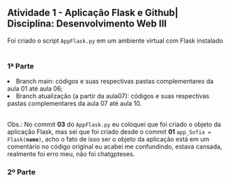 <h2>Atividade 1 - Aplicação Flask e Github| Disciplina: Desenvolvimento Web III</h2>
Foi criado o script <code>AppFlask.py</code> em um ambiente virtual com Flask instalado<br><br>

<h3>1ª Parte</h3>
<li>Branch main: códigos e suas respectivas pastas complementares da aula 01 até aula 06;</li>
<li>Branch atualização (a partir da aula07): códigos e suas respectivas pastas complementares da aula 07 até aula 10.</li> <br>

Obs.: No commit <b>03</b> do <code>AppFlask.py</code> eu coloquei que foi criado o objeto da aplicação Flask, mas sei que foi criado desde o commit <b>01</b> <code>app_Sofia = Flask(__name__)</code>, acho o fato de isso ser o objeto da aplicação está em um comentário no código original eu acabei me confundindo, estava cansada, realmente foi erro meu, não foi chatgpteses.

<h3>2º Parte</h3>